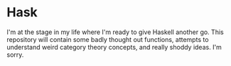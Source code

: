 # Hask
I'm at the stage in my life where I'm ready to give Haskell another go. This repository will contain some badly thought out functions, attempts to understand weird category theory concepts, and really shoddy ideas. I'm sorry.
